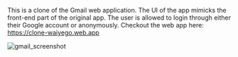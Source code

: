 This is a clone of the Gmail web application. The UI of the app mimicks the front-end part of the original app. 
The user is allowed to login through either their Google account or anonymously.
Checkout the web app here: https://clone-waiyego.web.app


![gmail_screenshot](https://user-images.githubusercontent.com/77775666/129475790-1b421f5c-7cfc-411d-8d3d-7c3e321694cf.PNG)
